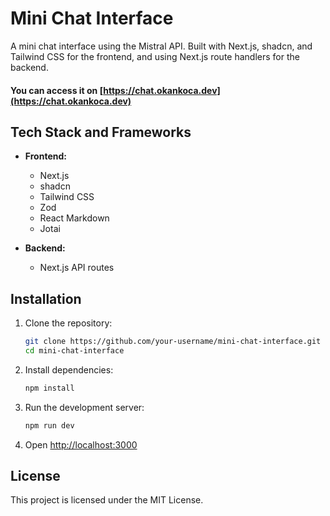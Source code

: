 # Mini Chat Interface

A mini chat interface using the Mistral API. Built with Next.js, shadcn, and Tailwind CSS for the frontend, and using Next.js route handlers for the backend.

#### You can access it on [https://chat.okankoca.dev](https://chat.okankoca.dev)

## Tech Stack and Frameworks

- **Frontend:**
  - Next.js
  - shadcn
  - Tailwind CSS
  - Zod
  - React Markdown
  - Jotai

- **Backend:**
  - Next.js API routes

## Installation

1. Clone the repository:
    ```bash
    git clone https://github.com/your-username/mini-chat-interface.git
    cd mini-chat-interface
    ```

2. Install dependencies:
    ```bash
    npm install
    ```

3. Run the development server:
    ```bash
    npm run dev
    ```

4. Open [http://localhost:3000](http://localhost:3000)

## License

This project is licensed under the MIT License.

